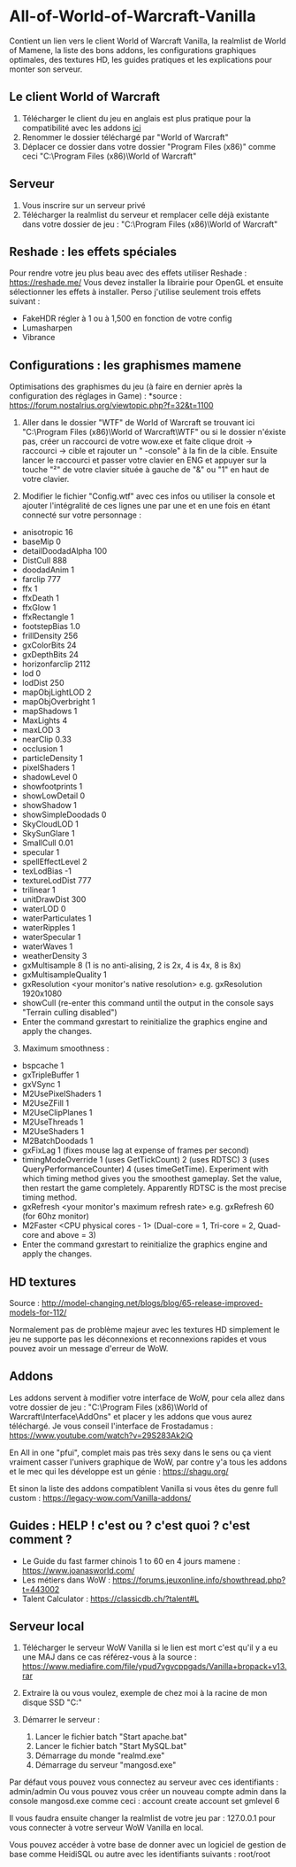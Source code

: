 # All-of-World-of-Warcraft-Vanilla
Contient un lien vers le client World of Warcraft Vanilla, la realmlist de World of Mamene, la liste des bons addons, les configurations graphiques optimales, des textures HD, les guides pratiques et les explications pour monter son serveur.


## Le client World of Warcraft
1.  Télécharger le client du jeu en anglais est plus pratique pour la compatibilité avec les addons [ici](https://pydio.dedikam.com/public/b2c756)
2.  Renommer le dossier téléchargé par "World of Warcraft"
3.  Déplacer ce dossier dans votre dossier "Program Files (x86)" comme ceci "C:\Program Files (x86)\World of Warcraft"  


## Serveur
1.  Vous inscrire sur un serveur privé
2.  Télécharger la realmlist du serveur et remplacer celle déjà existante dans votre dossier de jeu : "C:\Program Files (x86)\World of Warcraft"


## Reshade : les effets spéciales
Pour rendre votre jeu plus beau avec des effets utiliser Reshade  : https://reshade.me/
Vous devez installer la librairie pour OpenGL et ensuite sélectionner les effets à installer. Perso j'utilise seulement trois effets suivant : 

- FakeHDR régler à 1 ou à 1,500 en fonction de votre config
- Lumasharpen
- Vibrance


## Configurations : les graphismes mamene
Optimisations des graphismes du jeu (à faire en dernier après la configuration des réglages in Game) :
*source : https://forum.nostalrius.org/viewtopic.php?f=32&t=1100


1.  Aller dans le dossier "WTF" de World of Warcraft  se trouvant ici "C:\Program Files (x86)\World of Warcraft\WTF" ou si le dossier n'éxiste pas, créer un raccourci de votre wow.exe et faite clique droit -> raccourci -> cible et rajouter un " -console" à la fin de la cible. Ensuite lancer le raccourci et passer votre clavier en ENG et appuyer sur la touche "²" de votre clavier située à gauche de "&" ou "1" en haut de votre clavier.


2.  Modifier le fichier "Config.wtf" avec ces infos ou utiliser la console et ajouter l'intégralité de ces lignes une par une et en une fois en étant connecté sur votre personnage  : 

- anisotropic 16
- baseMip 0
- detailDoodadAlpha 100
- DistCull 888
- doodadAnim 1
- farclip 777
- ffx 1
- ffxDeath 1
- ffxGlow 1
- ffxRectangle 1 
- footstepBias 1.0
- frillDensity 256
- gxColorBits 24
- gxDepthBits 24
- horizonfarclip 2112
- lod 0
- lodDist 250
- mapObjLightLOD 2
- mapObjOverbright 1
- mapShadows 1
- MaxLights 4
- maxLOD 3
- nearClip 0.33
- occlusion 1
- particleDensity 1
- pixelShaders 1
- shadowLevel 0
- showfootprints 1
- showLowDetail 0
- showShadow 1
- showSimpleDoodads 0
- SkyCloudLOD 1
- SkySunGlare 1
- SmallCull 0.01
- specular 1
- spellEffectLevel 2
- texLodBias -1
- textureLodDist 777
- trilinear 1
- unitDrawDist 300
- waterLOD 0
- waterParticulates 1
- waterRipples 1
- waterSpecular 1
- waterWaves 1
- weatherDensity 3
- gxMultisample 8 (1 is no anti-alising, 2 is 2x, 4 is 4x, 8 is 8x)
- gxMultisampleQuality 1
- gxResolution <your monitor's native resolution> e.g. gxResolution 1920x1080
- showCull (re-enter this command until the output in the console says "Terrain culling disabled")
- Enter the command gxrestart to reinitialize the graphics engine and apply the changes.


3.  Maximum smoothness :

- bspcache 1
- gxTripleBuffer 1
- gxVSync 1
- M2UsePixelShaders 1
- M2UseZFill 1
- M2UseClipPlanes 1
- M2UseThreads 1
- M2UseShaders 1
- M2BatchDoodads 1
- gxFixLag 1 (fixes mouse lag at expense of frames per second)
- timingModeOverride 1 (uses GetTickCount) 2 (uses RDTSC) 3 (uses QueryPerformanceCounter) 4 (uses timeGetTime). Experiment with which timing method gives you the smoothest gameplay. Set the value, then restart the game completely. Apparently RDTSC is the most precise timing method.
- gxRefresh <your monitor's maximum refresh rate> e.g. gxRefresh 60 (for 60hz monitor)
- M2Faster <CPU physical cores - 1> (Dual-core = 1, Tri-core = 2, Quad-core and above = 3)
- Enter the command gxrestart to reinitialize the graphics engine and apply the changes.


## HD textures
Source : http://model-changing.net/blogs/blog/65-release-improved-models-for-112/

Normalement pas de problème majeur avec les textures HD simplement le jeu ne supporte pas les déconnexions et reconnexions rapides et vous pouvez avoir un message d'erreur de WoW.


## Addons
Les addons servent à modifier votre interface de WoW, pour cela allez dans votre dossier de jeu : "C:\Program Files (x86)\World of Warcraft\Interface\AddOns" et placer y les addons que vous aurez téléchargé.
Je vous conseil l'interface de Frostadamus : https://www.youtube.com/watch?v=29S283Ak2iQ

En All in one "pfui", complet mais pas très sexy dans le sens ou ça vient vraiment casser l'univers graphique de WoW, par contre y'a tous les addons et le mec qui les développe est un génie : https://shagu.org/

Et sinon la liste des addons compatiblent Vanilla si vous êtes du genre full custom : https://legacy-wow.com/Vanilla-addons/


## Guides : HELP ! c'est ou ? c'est quoi ? c'est comment ?
- Le Guide du fast farmer chinois 1 to 60 en 4 jours mamene  : https://www.joanasworld.com/
- Les métiers dans WoW : https://forums.jeuxonline.info/showthread.php?t=443002
- Talent Calculator : https://classicdb.ch/?talent#L


## Serveur local
1.  Télécharger le serveur WoW Vanilla si le lien est mort c'est qu'il y a eu une MAJ dans ce cas référez-vous à la source : https://www.mediafire.com/file/ypud7vgvcppgads/Vanilla+bropack+v13.rar

2. Extraire là ou vous voulez, exemple de chez moi à la racine de mon disque SSD "C:"
3. Démarrer le serveur :
    1. Lancer le fichier batch "Start apache.bat"
    2. Lancer le fichier batch "Start MySQL.bat"
    3. Démarrage du monde "realmd.exe"
    4. Démarrage du serveur "mangosd.exe"

Par défaut vous pouvez vous connectez au serveur avec ces identifiants : admin/admin
Ou vous pouvez vous créer un nouveau compte admin dans la console mangosd.exe comme ceci : 
account create <name> <password>
account set gmlevel <name> 6

Il vous faudra ensuite changer la realmlist de votre jeu par : 127.0.0.1 pour vous connecter à votre serveur WoW Vanilla en local.

Vous pouvez accéder à votre base de donner avec un logiciel de gestion de base comme HeidiSQL ou autre avec les identifiants suivants : root/root
